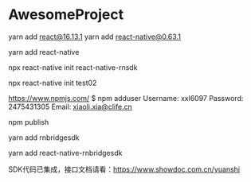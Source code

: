 # AwesomeProject
yarn add react@16.13.1
yarn add react-native@0.63.1

yarn add react-native

npx react-native init react-native-rnsdk

npx react-native init test02

https://www.npmjs.com/
$ npm adduser
Username: xxl6097
Password: 2475431305
Email: xiaoli.xia@clife.cn

npm publish

yarn add rnbridgesdk


yarn add react-native-rnbridgesdk


SDK代码已集成，接口文档请看：https://www.showdoc.com.cn/yuanshi